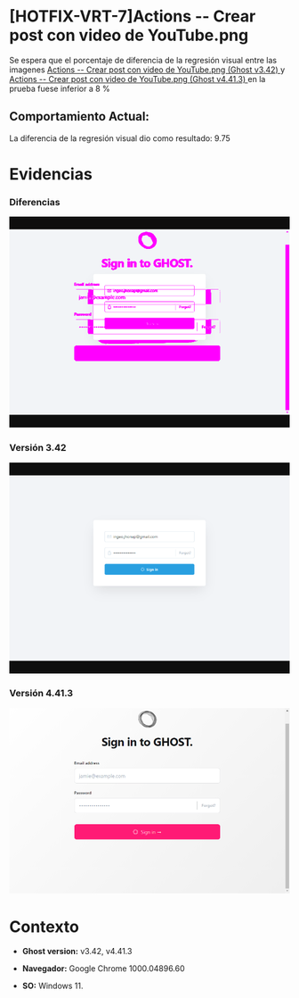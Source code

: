 # [HOTFIX-VRT-7]Actions -- Crear post con video de YouTube.png

Se espera que el porcentaje de diferencia de la regresión visual entre las imagenes [Actions -- Crear post con video de YouTube.png (Ghost v3.42) ](https://raw.githubusercontent.com/j-albarracin-uniandes/pruebas-automatizadas/master/pruebas/backstopjs/backstop_data/bitmaps_reference/host_Actions_--_Crear_post_con_video_de_YouTubepng_0_document_0_default.png) y [Actions -- Crear post con video de YouTube.png (Ghost v4.41.3) ](https://raw.githubusercontent.com/j-albarracin-uniandes/pruebas-automatizadas/master/pruebas/backstopjs/v4/Actions%20--%20Crear%20post%20con%20video%20de%20YouTube.png)  en la prueba fuese inferior a 8 %

## Comportamiento Actual:

La diferencia de la regresión visual dio como resultado: 9.75

# Evidencias

### Diferencias 

![tmgDiff](https://raw.githubusercontent.com/j-albarracin-uniandes/pruebas-automatizadas/master/pruebas/backstopjs/backstop_data/bitmaps_test/20220513-141203/failed_diff_host_Actions_--_Crear_post_con_video_de_YouTubepng_0_document_0_default.png)

### Versión 3.42

![imgV3](https://raw.githubusercontent.com/j-albarracin-uniandes/pruebas-automatizadas/master/pruebas/backstopjs/backstop_data/bitmaps_reference/host_Actions_--_Crear_post_con_video_de_YouTubepng_0_document_0_default.png)

### Versión 4.41.3

![imgV4](https://raw.githubusercontent.com/j-albarracin-uniandes/pruebas-automatizadas/master/pruebas/backstopjs/v4/Actions%20--%20Crear%20post%20con%20video%20de%20YouTube.png)

# Contexto

+ **Ghost version:** v3.42, v4.41.3

+ **Navegador:** Google Chrome 1000.04896.60

+ **SO:** Windows 11.

